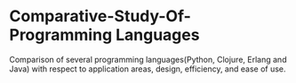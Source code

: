 # Comparative-Study-Of-Programming Languages
Comparison of several programming languages(Python, Clojure, Erlang and Java) with respect to application areas, design, efficiency, and ease of use.
